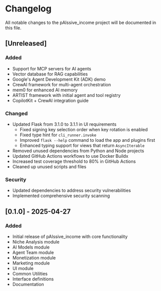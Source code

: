 # Changelog

All notable changes to the pAIssive_income project will be documented in this file.

## [Unreleased]

### Added
- Support for MCP servers for AI agents
- Vector database for RAG capabilities
- Google's Agent Development Kit (ADK) demo
- CrewAI framework for multi-agent orchestration
- mem0 for enhanced AI memory
- ARTIST framework with initial agent and tool registry
- CopilotKit + CrewAI integration guide

### Changed
- Updated Flask from 3.1.0 to 3.1.1 in UI requirements
  - Fixed signing key selection order when key rotation is enabled
  - Fixed type hint for `cli_runner.invoke`
  - Improved `flask --help` command to load the app and plugins first
  - Enhanced typing support for views that return `AsyncIterable`
- Removed unused dependencies from Python and Node projects
- Updated GitHub Actions workflows to use Docker Buildx
- Increased test coverage threshold to 80% in GitHub Actions
- Cleaned up unused scripts and files

### Security
- Updated dependencies to address security vulnerabilities
- Implemented comprehensive security scanning

## [0.1.0] - 2025-04-27

### Added
- Initial release of pAIssive_income with core functionality
- Niche Analysis module
- AI Models module
- Agent Team module
- Monetization module
- Marketing module
- UI module
- Common Utilities
- Interface definitions
- Documentation
